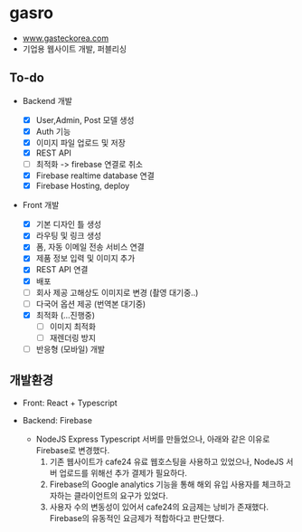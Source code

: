 # gasro

- www.gasteckorea.com
- 기업용 웹사이트 개발, 퍼블리싱

## To-do

- Backend 개발

  - [x] User,Admin, Post 모델 생성
  - [x] Auth 기능
  - [x] 이미지 파일 업로드 및 저장
  - [x] REST API
  - [ ] 최적화 -> firebase 연결로 취소
  - [x] Firebase realtime database 연결
  - [x] Firebase Hosting, deploy

- Front 개발
  - [x] 기본 디자인 틀 생성
  - [x] 라우팅 및 링크 생성
  - [x] 폼, 자동 이메일 전송 서비스 연결
  - [x] 제품 정보 입력 및 이미지 추가
  - [x] REST API 연결
  - [x] 배포
  - [ ] 회사 제공 고해상도 이미지로 변경 (촬영 대기중..)
  - [ ] 다국어 옵션 제공 (번역본 대기중)
  - [x] 최적화 (...진행중)
    - [ ] 이미지 최적화
    - [ ] 재렌더링 방지
  - [ ] 반응형 (모바일) 개발

## 개발환경

- Front: React + Typescript

- Backend: Firebase
  - NodeJS Express Typescript 서버를 만들었으나, 아래와 같은 이유로 Firebase로 변경했다.
    1. 기존 웹사이트가 cafe24 유료 웹호스팅을 사용하고 있었으나, NodeJS 서버 업로드를 위해선 추가 결제가 필요하다.
    2. Firebase의 Google analytics 기능을 통해 해외 유입 사용자를 체크하고자하는 클라이언트의 요구가 있었다.
    3. 사용자 수의 변동성이 있어서 cafe24의 요금제는 낭비가 존재했다. Firebase의 유동적인 요금제가 적합하다고 판단했다.
